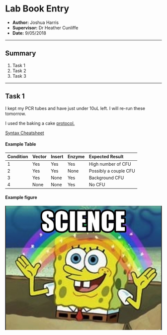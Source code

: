 # Lab Book Entry
- **Author:** Joshua Harris
- **Supervisor:** Dr Heather Cunliffe
- **Date:** 9/05/2018

------------------------------------------------------------------
## Summary

1. Task 1
1. Task 2
1. Task 3

------------------------------------------------------------------
## Task 1
I kept my PCR tubes and have just under 10uL left. I will re-run these tomorrow.

I used the baking a cake [protocol.](~/Protocols/Baking_A_Cake)

[Syntax Cheatsheet](https://guides.github.com/features/mastering-markdown/)

#### Example Table
| Condition | Vector    | Insert    | Enzyme    | Expected Result             |
| :------   | :-------- | :-------- | :-------- | :-------------              |
| 1         |  Yes      | Yes       | Yes       | High number of CFU          |
| 2         |  Yes      | Yes       | None      | Possibly a couple CFU       |
| 3         |  Yes      | None      | Yes       | Background CFU              |    
| 4         |  None     | None      |  Yes      | No CFU                      |

#### Example figure
![](Figure_Cache/Spongebob.png?raw=true)
